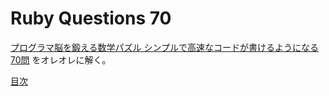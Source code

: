 # Ruby Questions 70

[プログラマ脳を鍛える数学パズル シンプルで高速なコードが書けるようになる70問](http://www.shoeisha.co.jp/book/detail/9784798142456)
をオレオレに解く。

[目次](https://github.com/kayhide/rq70/wiki)
